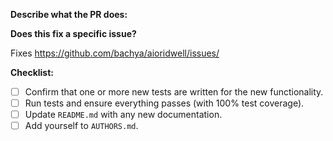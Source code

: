 **Describe what the PR does:**

**Does this fix a specific issue?**

Fixes https://github.com/bachya/aioridwell/issues/<ISSUE ID>

**Checklist:**

- [ ] Confirm that one or more new tests are written for the new functionality.
- [ ] Run tests and ensure everything passes (with 100% test coverage).
- [ ] Update `README.md` with any new documentation.
- [ ] Add yourself to `AUTHORS.md`.
